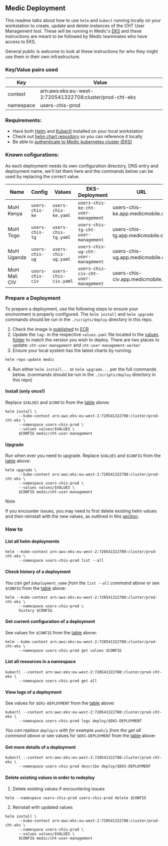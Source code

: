 ## Medic Deployment

This readme talks about how to use `helm` and `kubect`  running locally on your workstation to create, update and delete instances of the CHT User Management tool.  These will be running in Medic's [EKS](https://docs.aws.amazon.com/eks/latest/userguide/what-is-eks.html) and these instructions are meant to be followed by Medic teammates who have access to EKS.

General public is welcome to look at these instructions for who they might use them in their own infrastructure. 

### Key/Value pairs used 
| Key       | Value                                                   |
|-----------|---------------------------------------------------------|
| context   | arn:aws:eks:eu-west-2:720541322708:cluster/prod-cht-eks |
| namespace | users-chis-prod                                         |

### Requirements:
- Have both [Helm](https://helm.sh/) and  [Kubectl](https://kubernetes.io/docs/reference/kubectl/kubectl/) installed on your local workstation
- Check out [helm chart repository](https://github.com/medic/helm-charts/tree/main#usage) so you can reference it locally
- Be able to [authenticate to Medic kubernetes cluster (EKS)](https://github.com/medic/medic-infrastructure/blob/master/terraform/aws/dev/eks/access/README.md)


### Known cofigurations:

As each deployment needs its own configuration directory, DNS entry and deployment name, we'll list them here and the commands below can be used by replacing the correct value.

| Name | Config | Values | EKS-Deployment | URL |
|--    |--      |--      |--              |--   |   
| MoH Kenya | `users-chis-ke`| `users-chis-ke.yaml` | `users-chis-ke-cht-user-management` | users-chis-ke.app.medicmobile.org | 
| MoH Togo | `users-chis-tg`| `users-chis-tg.yaml` | `users-chis-tg-cht-user-management` | users-chis-tg.app.medicmobile.org | 
| MoH Uganda | `users-chis-ug`| `users-chis-ug.yaml` | `users-chis-ug-cht-user-management` | users-chis-ug.app.medicmobile.org | 
| MoH Mali CIV | `users-chis-civ`| `users-chis-civ.yaml` | `users-chis-civ-cht-user-management` | users-chis-civ.app.medicmobile.org | 

### Prepare a Deployment

To prepare a deployment, use the following steps to ensure your environment is properly configured.
The `helm install` and `helm upgrade` commands should be run in the `./scripts/deploy` directory in this repo.

1. Check the image is [published](https://github.com/medic/cht-user-management/tree/main#publishing-new-docker-images) to [ECR](https://gallery.ecr.aws/medic/cht-user-management) 
2. Update the `tag:` in the respective `values.yaml` file located in the [values folder](https://github.com/medic/cht-user-management/blob/main/scripts/deploy/values/) to match the version you wish to deploy. There are two places to update: `cht-user-management` and `cht-user-management-worker`
3. Ensure your local system has the latest charts by running:
```bash
helm repo update medic
```
4. Run either `helm install...` or `helm upgrade...` per the full commands below. (commands should be run in the `./scripts/deploy` directory in this repo)

#### Install (only once!)

  Replace `$VALUES` and `$CONFIG` from the  [table](#known-cofigurations) above:

```shell
helm install \
      --kube-context arn:aws:eks:eu-west-2:720541322708:cluster/prod-cht-eks \
      --namespace users-chis-prod \
      --values values/$VALUES \
      $CONFIG medic/cht-user-management
```

#### Upgrade 

Run when ever you need to upgrade.  Replace `$VALUES` and `$CONFIG` from the [table](#known-cofigurations) above:

```shell
helm upgrade \
      --kube-context arn:aws:eks:eu-west-2:720541322708:cluster/prod-cht-eks \
      --namespace users-chis-prod \
      --values values/$VALUES \
      $CONFIG medic/cht-user-management
```

> [!NOTE]
> If you encounter issues, you may need to first delete existing helm values and then reinstall with the new values, as outlined in this [section](#delete-existing-values-in-order-to-redeploy).

### How to

#### List all helm deployments
```shell
helm --kube-context arn:aws:eks:eu-west-2:720541322708:cluster/prod-cht-eks \
      --namespace users-chis-prod list --all
```

#### Check history of a deployment

_You can get `$deployment_name` from the `list --all` command above_ or see `$CONFIG` from the [table](#known-cofigurations) above:

```shell
helm --kube-context arn:aws:eks:eu-west-2:720541322708:cluster/prod-cht-eks \
      --namespace users-chis-prod \
      history $CONFIG 
```

#### Get current configuration of a deployment

See values for `$CONFIG` from the [table](#known-cofigurations) above:

```shell
helm --kube-context arn:aws:eks:eu-west-2:720541322708:cluster/prod-cht-eks \
      --namespace users-chis-prod get values $CONFIG 
```

#### List all resources in a namespace
```shell
kubectl --context arn:aws:eks:eu-west-2:720541322708:cluster/prod-cht-eks \
      --namespace users-chis-prod get all
```

#### View logs of a deployment

See values for `$EKS-DEPLOYMENT` from the [table](#known-cofigurations) above:

```shell
kubectl --context arn:aws:eks:eu-west-2:720541322708:cluster/prod-cht-eks \
      --namespace users-chis-prod logs deploy/$EKS-DEPLOYMENT
```
_You can replace `deploy/x` with for example `pods/y` from the get all command above_ or see values for `$EKS-DEPLOYMENT` from the [table](#known-cofigurations) above:

#### Get more details of a deployment

```shell
kubectl --context arn:aws:eks:eu-west-2:720541322708:cluster/prod-cht-eks \
      --namespace users-chis-prod describe deploy/$EKS-DEPLOYMENT
```

#### Delete existing values in order to redeploy

  1. Delete existing values if encountering issues
```shell
helm --namespace users-chis-prod users-chis-prod delete $CONFIG
```

  2. Reinstall with updated values
```shell
helm install \
      --kube-context arn:aws:eks:eu-west-2:720541322708:cluster/prod-cht-eks \
      --namespace users-chis-prod \
      --values values/$VALUES \
      $CONFIG medic/cht-user-management
```
